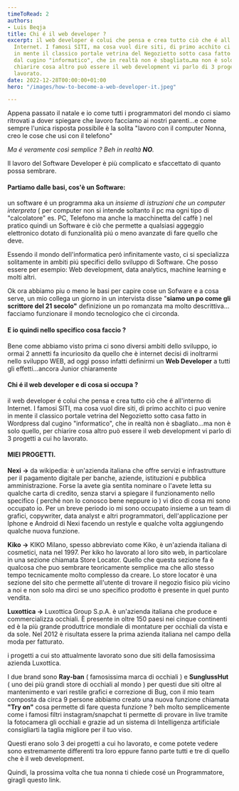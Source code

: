 ```yaml
---
timeToRead: 2
authors:
- Luis Beqja
title: Chi é il web developer ?
excerpt: il web developer é colui che pensa e crea tutto ciò che é all'interno di
  Internet. I famosi SITI, ma cosa vuol dire siti, di primo acchito ci puo venire
  in mente il classico portale vetrina del Negozietto sotto casa fatto in Wordpress
  dal cugino "informatico", che in realtà non è sbagliato…ma non è solo quello, per
  chiarire cosa altro può essere il web development vi parlo di 3 progetti a cui ho
  lavorato.
date: 2022-12-28T00:00:00+01:00
hero: "/images/how-to-become-a-web-developer-it.jpeg"

---
```

Appena passato il natale e io come tutti i programmatori del mondo ci siamo ritrovati a dover spiegare che lavoro facciamo ai nostri parenti…e come sempre l'unica risposta possibile è la solita "lavoro con il computer Nonna, creo le cose che usi con il telefono"

_Ma é veramente così semplice ? Beh in realtà **NO**._

Il lavoro del Software Developer è più complicato e sfaccettato di quanto possa sembrare.

#### Partiamo dalle basi, **cos'è un Software:**

un software é un programma aka un _insieme di istruzioni che un computer interpreta_ ( per computer non si intende soltanto il pc ma ogni tipo di "calcolatore" es. PC, Telefono ma anche la macchinetta del caffè ) nel pratico quindi un Software è ciò che permette a qualsiasi aggeggio elettronico dotato di funzionalità piú o meno avanzate di fare quello che deve.

Essendo il mondo dell'informatica peró infinitamente vasto, ci si specializza solitamente in ambiti piú specifici dello sviluppo di Software. Che posso essere per esempio: Web development, data analytics, machine learning e molti altri.

Ok ora abbiamo piu o meno le basi per capire cose un Sofware e a cosa serve, un mio collega un giorno in un intervista disse "**siamo un po come gli scrittore del 21 secolo"** definizione un po romanzata ma molto descrittiva…facciamo funzionare il mondo tecnologico che ci circonda.

#### **E io quindi nello specifico cosa faccio ?**

Bene come abbiamo visto prima ci sono diversi ambiti dello sviluppo, io ormai 2 annetti fa incuriosito da quello che è internet decisi di inoltrarmi nello sviluppo WEB, ad oggi posso infatti definirmi un **Web Developer** a tutti gli effetti…ancora Junior chiaramente

#### Chi é il web developer e di cosa si occupa ?

il web developer é colui che pensa e crea tutto ciò che é all'interno di Internet. I famosi SITI, ma cosa vuol dire siti, di primo acchito ci puo venire in mente il classico portale vetrina del Negozietto sotto casa fatto in Wordpress dal cugino "informatico", che in realtà non è sbagliato…ma non è solo quello, per chiarire cosa altro può essere il web development vi parlo di 3 progetti a cui ho lavorato.

#### MIEI PROGETTI.

**Nexi ->** da wikipedia: è un'azienda italiana che offre servizi e infrastrutture per il pagamento digitale per banche, aziende, istituzioni e pubblica amministrazione. Forse la avete gia sentita nominare o l'avete letta su qualche carta di credito, senza starvi a spiegare il funzionamento nello specifico ( perché non lo conosco bene neppure io ) vi dico di cosa mi sono occupato io. Per un breve periodo io mi sono occupato insieme a un team di grafici, copywriter, data analyst e altri programmatori, dell'applicazione per Iphone e Android di Nexi facendo un restyle e qualche volta aggiungendo qualche nuova funzione.

**Kiko ->** KIKO Milano, spesso abbreviato come Kiko, è un'azienda italiana di cosmetici, nata nel 1997. Per kiko ho lavorato al loro sito web, in particolare in una sezione chiamata Store Locator. Quello che questa sezione fa è qualcosa che puo sembrare teoricamente semplice ma che allo stesso tempo tecnicamente molto complesso da creare. Lo store locator è una sezione del sito che permette all'utente di trovare il negozio fisico più vicino a noi e non solo ma dirci se uno specifico prodotto è presente in quel punto vendita.

**Luxottica ->** Luxottica Group S.p.A. è un'azienda italiana che produce e commercializza occhiali. È presente in oltre 150 paesi nei cinque continenti ed è la più grande produttrice mondiale di montature per occhiali da vista e da sole. Nel 2012 è risultata essere la prima azienda italiana nel campo della moda per fatturato.

i progetti a cui sto attualmente lavorato sono due siti della famosissima azienda Luxottica.

I due brand sono **Ray-ban** ( famosissima marca di occhiali ) e **SunglussHut** ( uno dei più grandi store di occhiali al mondo ) per questi due siti oltre al mantenimento e vari restile grafici e correzione di Bug, con il mio team composta da circa 9 persone abbiamo creato una nuova funzione chiamata **"Try on"** cosa permette di fare questa funzione ? beh molto semplicemente come i famosi filtri instagram/snapchat ti permette di provare in live tramite la fotocamera gli occhiali e grazie ad un sistema di Intelligenza artificiale consigliarti la taglia migliore per il tuo viso.

Questi erano solo 3 dei progetti a cui ho lavorato, e come potete vedere sono estremamente differenti tra loro eppure fanno parte tutti e tre di quello che è il web development.

Quindi, la prossima volta che tua nonna ti chiede cosé un Programmatore, giragli questo link. 